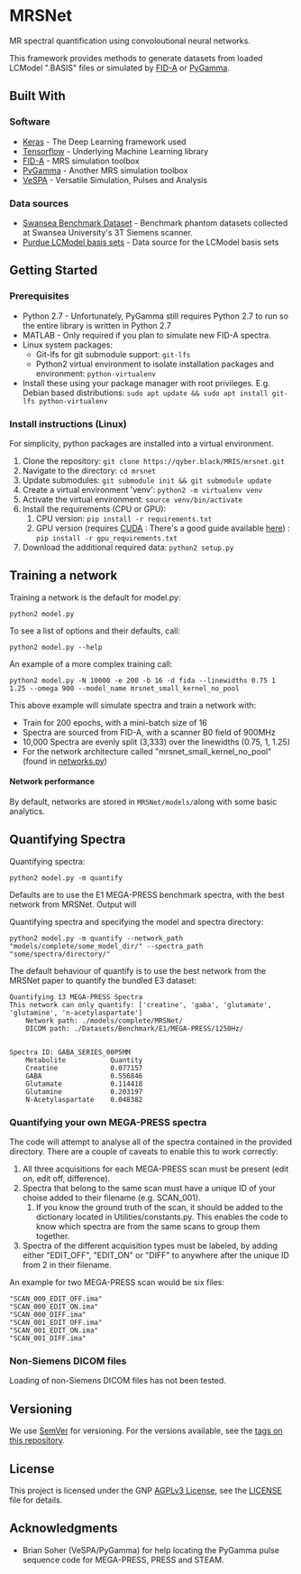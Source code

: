 # MRSNet

MR spectral quantification using convoloutional neural networks.

This framework provides methods to generate datasets from loaded LCModel ".BASIS" files or simulated by [FID-A](https://github.com/CIC-methods/FID-A) or 
[PyGamma](https://scion.duhs.duke.edu/vespa/gamma/wiki/PyGamma). 

## Built With
### Software
* [Keras](https://keras.io/) - The Deep Learning framework used
* [Tensorflow](https://www.tensorflow.org/) - Underlying Machine Learning library
* [FID-A](https://github.com/CIC-methods/FID-A) - MRS simulation toolbox
* [PyGamma](https://scion.duhs.duke.edu/vespa/gamma/wiki/PyGamma) - Another MRS simulation toolbox
* [VeSPA](https://scion.duhs.duke.edu/vespa/project) - Versatile Simulation, Pulses and Analysis 
### Data sources
* [Swansea Benchmark Dataset](REF?) - Benchmark phantom datasets collected at Swansea University's 3T Siemens scanner.
* [Purdue LCModel basis sets](http://purcell.healthsciences.purdue.edu/mrslab/basis_sets.html) - Data source for the LCModel basis sets

## Getting Started
### Prerequisites
* Python 2.7 - Unfortunately, PyGamma still requires Python 2.7 to run so the entire library is written in Python 2.7
* MATLAB - Only required if you plan to simulate new FID-A spectra. 
* Linux system packages: 
    * Git-lfs for git submodule support: `git-lfs` 
    * Python2 virtual environment to isolate installation packages and environment: `python-virtualenv`
* Install these using your package manager with root privileges. E.g. Debian based distributions: `sudo apt update && sudo apt install git-lfs python-virtualenv`

### Install instructions (Linux)

For simplicity, python packages are installed into a virtual environment. 
1. Clone the repository: `git clone https://qyber.black/MRIS/mrsnet.git`
2. Navigate to the directory: `cd mrsnet`
3. Update submodules: `git submodule init && git submodule update`
4. Create a virtual environment 'venv': `python2 -m virtualenv venv`
5. Activate the virtual environment: `source venv/bin/activate`
6. Install the requirements (CPU or GPU):
    1. CPU version: `pip install -r requirements.txt`
    2. GPU version (requires [CUDA](https://developer.nvidia.com/cuda-zone) : There's a good guide available [here](https://www.tensorflow.org/install/gpu)) : `pip install -r gpu_requirements.txt`
7. Download the additional required data: `python2 setup.py`


## Training a network

Training a network is the default for model.py:

```
python2 model.py
```
To see a list of options and their defaults, call:
```
python2 model.py --help
```
An example of a more complex training call:
```
python2 model.py -N 10000 -e 200 -b 16 -d fida --linewidths 0.75 1 1.25 --omega 900 --model_name mrsnet_small_kernel_no_pool
```
This above example will simulate spectra and train a network with:
* Train for 200 epochs, with a mini-batch size of 16
* Spectra are sourced from FID-A, with a scanner B0 field of 900MHz
* 10,000 Spectra are evenly split (3,333) over the linewidths (0.75, 1, 1.25)
* For the network architecture called "mrsnet_small_kernel_no_pool" (found in [networks.py](networks.py))

#### Network performance
By default, networks are stored in `MRSNet/models/`along with some basic analytics.

## Quantifying Spectra
Quantifying spectra:
```python2
python2 model.py -m quantify
```
Defaults are to use the E1 MEGA-PRESS benchmark spectra, with the best network from MRSNet. Output will 


Quantifying spectra and specifying the model and spectra directory:
```
python2 model.py -m quantify --network_path "models/complete/some_model_dir/" --spectra_path "some/spectra/directory/"
```
The default behaviour of quantify is to use the best network from the MRSNet paper to quantify the bundled E3 dataset:
```
Quantifying 13 MEGA-PRESS Spectra
This network can only quantify: ['creatine', 'gaba', 'glutamate', 'glutamine', 'n-acetylaspartate']
	Network path: ./models/complete/MRSNet/
	DICOM path: ./Datasets/Benchmark/E1/MEGA-PRESS/1250Hz/


Spectra ID: GABA_SERIES_00P5MM
	Metabolite           Quantity
	Creatine             0.077157
	GABA                 0.556846
	Glutamate            0.114418
	Glutamine            0.203197
	N-Acetylaspartate    0.048382
```

### Quantifying your own MEGA-PRESS spectra
The code will attempt to analyse all of the spectra contained in the provided directory. 
There are a couple of caveats to enable this to work correctly:

1. All three acquisitions for each MEGA-PRESS scan must be present (edit on, edit off, difference).
2. Spectra that belong to the same scan must have a unique ID of your choise added to their filename (e.g. SCAN_001).
	1. If you know the ground truth of the scan, it should be added to the dictionary located in Utilities/constants.py. This enables the code to know which spectra are from the same scans to group them together.
3. Spectra of the different acquisition types must be labeled, by adding either "EDIT_OFF", "EDIT_ON" or "DIFF" to anywhere after the unique ID from 2 in their filename.

An example for two MEGA-PRESS scan would be six files: 
```
"SCAN_000_EDIT_OFF.ima"
"SCAN_000_EDIT_ON.ima"
"SCAN_000_DIFF.ima"
"SCAN_001_EDIT_OFF.ima"
"SCAN_001_EDIT_ON.ima"
"SCAN_001_DIFF.ima"
```

### Non-Siemens DICOM files
Loading of non-Siemens DICOM files has not been tested.

## Versioning

We use [SemVer](http://semver.org/) for versioning. For the versions available, see the [tags on this repository](https://github.com/your/project/tags). 


## License

This project is licensed under the GNP [AGPLv3 License](https://choosealicense.com/licenses/agpl-3.0/), see the [LICENSE](LICENSE) file for details.

## Acknowledgments

* Brian Soher (VeSPA/PyGamma) for help locating the PyGamma pulse sequence code for MEGA-PRESS, PRESS and STEAM.

